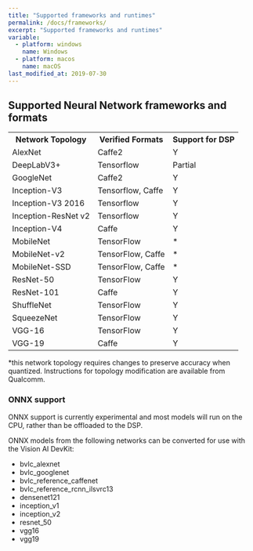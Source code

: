 ```yaml
---
title: "Supported frameworks and runtimes"
permalink: /docs/frameworks/
excerpt: "Supported frameworks and runtimes"
variable:
  - platform: windows
    name: Windows
  - platform: macos
    name: macOS
last_modified_at: 2019-07-30
---
```


## Supported Neural Network frameworks and formats

<table style="width:100%">
  <tr>
    <th>Network Topology</th>
    <th>Verified Formats</th>
    <th>Support for DSP</th>
  </tr>
  <tr>
    <td>AlexNet</td>
    <td>Caffe2</td>
    <td>Y</td>
  </tr>
    <tr>
    <td>DeepLabV3+</td>
    <td>Tensorflow</td>
    <td>Partial</td>
  </tr>
    <tr>
    <td>GoogleNet</td>
    <td>Caffe2</td>
    <td>Y</td>
  </tr>
    <tr>
    <td>Inception-V3</td>
    <td>Tensorflow, Caffe</td>
    <td>Y</td>
  </tr>
  <tr>
    <td>Inception-V3 2016</td>
    <td>Tensorflow</td>
    <td>Y</td>
  </tr>
  <tr>
    <td>Inception-ResNet v2</td>
    <td>Tensorflow</td>
    <td>Y</td>
  </tr>
  <tr>
    <td>Inception-V4</td>
    <td>Caffe</td>
    <td>Y</td>
  </tr>
    <tr>
    <td>MobileNet</td>
    <td>TensorFlow</td>
    <td>*</td>
  </tr>
  <tr>
    <td>MobileNet-v2</td>
    <td>TensorFlow, Caffe</td>
    <td>*</td>
  </tr>
  <tr>
    <td>MobileNet-SSD</td>
    <td>TensorFlow, Caffe</td>
    <td>*</td>
  </tr>
  <tr>
    <td>ResNet-50</td>
    <td>TensorFlow</td>
    <td>Y</td>
  </tr>
   <tr>
    <td>ResNet-101</td>
    <td>Caffe</td>
    <td>Y</td>
  </tr>
    <tr>
    <td>ShuffleNet</td>
    <td>TensorFlow</td>
    <td>Y</td>
  </tr>
    <tr>
    <td>SqueezeNet</td>
    <td>TensorFlow</td>
    <td>Y</td>
  </tr>
    <tr>
    <td>VGG-16</td>
    <td>TensorFlow</td>
    <td>Y</td>
  </tr>  <tr>
    <td>VGG-19</td>
    <td>Caffe</td>
    <td>Y</td>
  </tr>
</table>

  *this network topology requires changes to preserve accuracy when quantized. Instructions for topology modification are available from Qualcomm.

### ONNX support

ONNX support is currently experimental and most models will run on the CPU, rather than be offloaded to the DSP.

ONNX models from the following networks can be converted for use with the Vision AI DevKit:

* bvlc_alexnet
* bvlc_googlenet
* bvlc_reference_caffenet
* bvlc_reference_rcnn_ilsvrc13
* densenet121
* inception_v1
* inception_v2
* resnet_50
* vgg16
* vgg19
